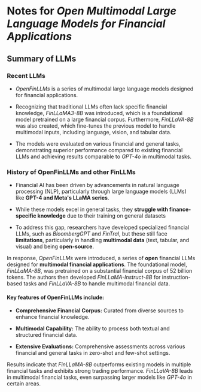 # Notes for *Open Multimodal Large Language Models for Financial Applications*


## Summary of LLMs

### Recent LLMs

- *OpenFinLLMs* is a series of multimodal large language models designed for financial applications.

- Recognizing that traditional LLMs often lack specific financial knowledge, *FinLLaMA3-8B* was introduced, which is a foundational model pretrained on a large financial corpus. Furthermore, *FinLLaVA-8B* was also created, which fine-tunes the previous model to handle multimodal inputs, including language, vision, and tabular data.

- The models were evaluated on various financial and general tasks, demonstrating superior performance compared to existing financial LLMs and achieving results comparable to *GPT-4o* in multimodal tasks.


### History of OpenFinLLMs and other FinLLMs

- Financial AI has been driven by advancements in natural language processing (NLP), particularly through large language models (LLMs) like **GPT-4 and Meta's LLaMA series**.

- While these models excel in general tasks, they **struggle with finance-specific knowledge** due to their training on general datasets

- To address this gap, researchers have developed specialized financial LLMs, such as *BloombergGPT* and *FinTral*, but these still face **limitations**, particularly in handling **multimodal data** (text, tabular, and visual) and being **open-source**.

In response, *OpenFinLLMs* were introduced, a series of **open** financial LLMs designed for **multimodal financial applications**. The foundational model, *FinLLaMA-8B*, was pretrained on a substantial financial corpus of 52 billion tokens. The authors then developed *FinLLaMA-Instruct-8B* for instruction-based tasks and *FinLLaVA-8B* to handle multimodal financial data.


#### Key features of OpenFinLLMs include:

- **Comprehensive Financial Corpus:** Curated from diverse sources to enhance financial knowledge.

- **Multimodal Capability:** The ability to process both textual and structured financial data.

- **Extensive Evaluations:** Comprehensive assessments across various financial and general tasks in zero-shot and few-shot settings.

Results indicate that *FinLLaMA-8B* outperforms existing models in multiple financial tasks and exhibits strong trading performance. *FinLLaVA-8B* leads in multimodal financial tasks, even surpassing larger models like *GPT-4o* in certain areas.